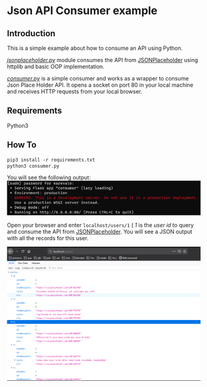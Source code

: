# Json API Consumer example
## Introduction

This is a simple example about how to consume an API using Python.

*[jsonplaceholder.py](/jsonplaceholder.py)* module consumes the API from [JSONPlaceholder](https://jsonplaceholder.typicode.com/) using httplib and basic OOP implementation.

*[consumer.py](/consumer.py)* is a simple consumer and works as a wrapper to consume Json Place Holder API. It opens a socket on port 80 in your local machine and receives HTTP requests from your local browser.

## Requirements

Python3

## How To

```
pip3 install -r requirements.txt
python3 consumer.py
```

You will see the following output:
![Alt text](images/console.png?raw=true)

Open your browser and enter ```localhost/users/1``` ( *1* is the *user id* to query and consume the API from [JSONPlaceholder](https://jsonplaceholder.typicode.com/ ).
You will see a JSON output with all the records for this user.

![Alt text](images/browser.png?raw=true)
